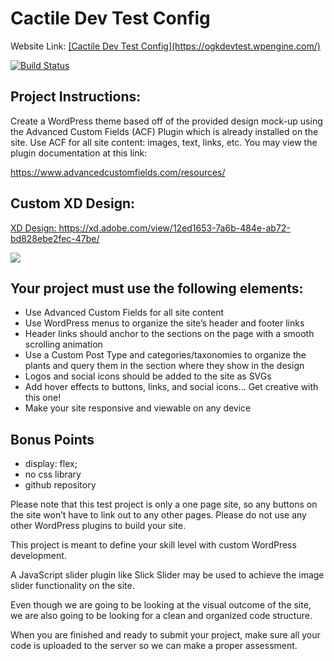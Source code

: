# Cactile Dev Test Config
<p align="left">Website Link: <a href="https://ogkdevtest.wpengine.com/">[Cactile Dev Test Config](https://ogkdevtest.wpengine.com/)</a></p>

[![Build Status](https://travis-ci.org/Automattic/_s.svg?branch=master)](https://travis-ci.org/Automattic/_s)

## Project Instructions:

Create a WordPress theme based off of the provided design mock-up using the Advanced Custom Fields (ACF) Plugin which is already installed on the
site. Use ACF for all site content: images, text, links, etc. You may view the plugin documentation at this link:

<a href="_blank" href="https://www.advancedcustomfields.com/resources/">https://www.advancedcustomfields.com/resources/</a>

## Custom XD Design:

<a href="https://xd.adobe.com/view/12ed1653-7a6b-484e-ab72-bd828ebe2fec-47be/">XD Design: https://xd.adobe.com/view/12ed1653-7a6b-484e-ab72-bd828ebe2fec-47be/</a>

<img src="https://mannyquintanilla.com/wp-content/uploads/2022/10/cactile.png"/>

## Your project must use the following elements:

- Use Advanced Custom Fields for all site content
- Use WordPress menus to organize the site’s header and footer links
- Header links should anchor to the sections on the page with a smooth scrolling animation
- Use a Custom Post Type and categories/taxonomies to organize the plants and query them in the section where they show in the design
- Logos and social icons should be added to the site as SVGs
- Add hover effects to buttons, links, and social icons... Get creative with this one!
- Make your site responsive and viewable on any device

## Bonus Points

- display: flex;
- no css library
- github repository

Please note that this test project is only a one page site, so any buttons on the site won’t have to link out to any other pages.
Please do not use any other WordPress plugins to build your site. 

This project is meant to define your skill level with custom WordPress development.

A JavaScript slider plugin like Slick Slider may be used to achieve the image slider functionality on the site.

Even though we are going to be looking at the visual outcome of the site, we are also going to be looking for a clean and organized code structure.

When you are finished and ready to submit your project, make sure all your code is uploaded to the server so we can make a proper assessment.
